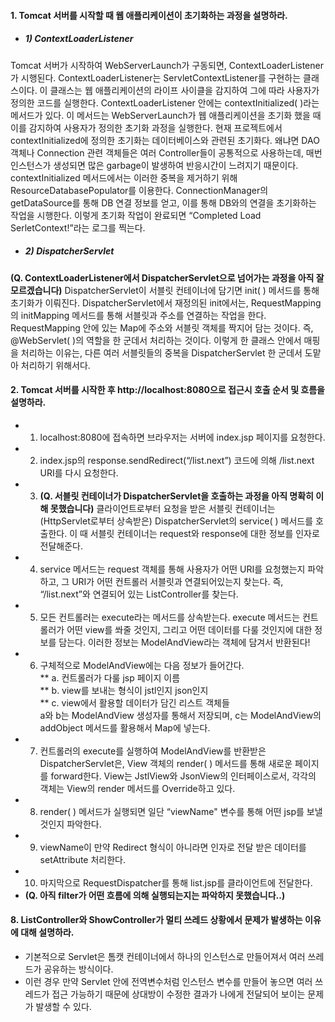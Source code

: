 #### 1. Tomcat 서버를 시작할 때 웹 애플리케이션이 초기화하는 과정을 설명하라.
* ##### 1) ContextLoaderListener
Tomcat 서버가 시작하여 WebServerLaunch가 구동되면, ContextLoaderListener가 시행된다.
ContextLoaderListener는 ServletContextListener를 구현하는 클래스이다. 이 클래스는 웹 애플리케이션의 라이프 사이클을 감지하여 그에 따라 사용자가 정의한 코드를 실행한다. ContextLoaderListener 안에는 contextInitialized( )라는 메서드가 있다. 이 메서드는 WebServerLaunch가 웹 애플리케이션을 초기화 했을 때 이를 감지하여 사용자가 정의한 초기화 과정을 실행한다. 현재 프로젝트에서 contextInitialized에 정의한 초기화는 데이터베이스와 관련된 초기화다. 왜냐면 DAO 객체나 Connection 관련 객체들은 여러 Controller들이 공통적으로 사용하는데, 매번 인스턴스가 생성되면 많은 garbage이 발생하여 반응시간이 느려지기 때문이다. contextInitialized 메서드에서는 이러한 중복을 제거하기 위해 ResourceDatabasePopulator를 이용한다. ConnectionManager의 getDataSource를 통해 DB 연결 정보를 얻고, 이를 통해 DB와의 연결을 초기화하는 작업을 시행한다. 이렇게 초기화 작업이 완료되면 “Completed Load SerletContext!”라는 로그를 찍는다.

* ##### 2) DispatcherServlet
<B>(Q. ContextLoaderListener에서 DispatcherServlet으로 넘어가는 과정을 아직 잘 모르겠습니다)</B> DispatcherServlet이 서블릿 컨테이너에 담기면 init( ) 메서드를 통해 초기화가 이뤄진다. DispatcherServlet에서 재정의된 init에서는, RequestMapping의 initMapping 메서드를 통해 서블릿과 주소를 연결하는 작업을 한다. RequestMapping 안에 있는 Map에 주소와 서블릿 객체를 짝지어 담는 것이다. 즉, @WebServlet( )의 역할을 한 군데서 처리하는 것이다. 이렇게 한 클래스 안에서 매핑을 처리하는 이유는, 다른 여러 서블릿들의 중복을 DispatcherServlet 한 군데서 도맡아 처리하기 위해서다.


#### 2. Tomcat 서버를 시작한 후 http://localhost:8080으로 접근시 호출 순서 및 흐름을 설명하라.
* 1) localhost:8080에 접속하면 브라우저는 서버에 index.jsp 페이지를 요청한다.
* 2) index.jsp의 response.sendRedirect(“/list.next”) 코드에 의해 /list.next URI를 다시 요청한다.
* 3) <B>(Q. 서블릿 컨테이너가 DispatcherServlet을 호출하는 과정을 아직 명확히 이해 못했습니다)</B> 클라이언트로부터 요청을 받은 서블릿 컨테이너는 (HttpServlet로부터 상속받은) DispatcherServlet의 service( ) 메서드를 호출한다. 이 때 서블릿 컨테이너는 request와 response에 대한 정보를 인자로 전달해준다. 
* 4) service 메서드는 request 객체를 통해 사용자가 어떤 URI를 요청했는지 파악하고, 그 URI가 어떤 컨트롤러 서블릿과 연결되어있는지 찾는다. 즉, “/list.next”와 연결되어 있는 ListController를 찾는다.
* 5) 모든 컨트롤러는 execute라는 메서드를 상속받는다. execute 메서드는 컨트롤러가 어떤 view를 쏴줄 것인지, 그리고 어떤 데이터를 다룰 것인지에 대한 정보를 담는다. 이러한 정보는 ModelAndView라는 객체에 담겨서 반환된다! 
* 6) 구체적으로 ModelAndView에는 다음 정보가 들어간다. 
<BR>** a. 컨트롤러가 다룰 jsp 페이지 이름
<BR>** b. view를 보내는 형식이 jstl인지 json인지
<BR>** c. view에서 활용할 데이터가 담긴 리스트 객체들 
<BR>a와 b는 ModelAndView 생성자를 통해서 저장되며, c는 ModelAndView의 addObject 메서드를 활용해서 Map에 넣는다.
* 7) 컨트롤러의 execute를 실행하여 ModelAndView를 반환받은 DispatcherServlet은, View 객체의 render( ) 메서드를 통해 새로운 페이지를 forward한다. View는 JstlView와 JsonView의 인터페이스로서, 각각의 객체는 View의 render 메서드를 Override하고 있다. 
* 8) render( ) 메서드가 실행되면 일단 “viewName" 변수를 통해 어떤 jsp를 보낼 것인지 파악한다. 
* 9) viewName이 만약 Redirect 형식이 아니라면 인자로 전달 받은 데이터를 setAttribute 처리한다. 
* 10) 마지막으로 RequestDispatcher를 통해 list.jsp를 클라이언트에 전달한다.
* <B>(Q. 아직 filter가 어떤 흐름에 의해 실행되는지는 파악하지 못했습니다..)</B>

#### 8. ListController와 ShowController가 멀티 쓰레드 상황에서 문제가 발생하는 이유에 대해 설명하라.
* 기본적으로 Servlet은 톰캣 컨테이너에서 하나의 인스턴스로 만들어져서 여러 쓰레드가 공유하는 방식이다. 
* 이런 경우 만약 Servlet 안에 전역변수처럼 인스턴스 변수를 만들어 놓으면 여러 쓰레드가 접근 가능하기 때문에 상대방이 수정한 결과가 나에게 전달되어 보이는 문제가 발생할 수 있다.

